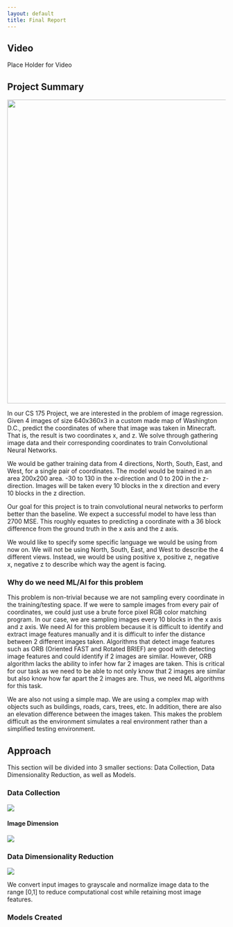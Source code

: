 ```yaml
---
layout: default
title: Final Report
---
```



## Video 

Place Holder for Video

## Project Summary

<img src="https://raw.githubusercontent.com/alaister123/Geolocator/main/docs/img_final/CS175%20Final%20Diagrams-Intro%20picture.png" width='700' />

In our CS 175 Project, we are interested in the problem of image regression. Given 4 images of size 640x360x3 in a custom made map of Washington D.C., predict the coordinates of where that image was taken in Minecraft. That is, the result is two coordinates x, and z. We solve through gathering image data and their corresponding coordinates to train Convolutional Neural Networks. 

We would be gather training data from 4 directions, North, South, East, and West, for a single pair of coordinates. The model would be trained in an area 200x200 area. -30 to 130 in the x-direction and 0 to 200 in the z-direction. Images will be taken every 10 blocks in the x direction and every 10 blocks in the z direction.  

Our goal for this project is to train convolutional neural networks to perform better than the baseline. We expect a successful model to have less than 2700 MSE. This roughly equates to predicting a coordinate with a 36 block difference from the ground truth in the x axis and the z axis. 

We would like to specify some specific language we would be using from now on. We will not be using North, South, East, and West to describe the 4 different views. Instead, we would be using positive x, positive z, negative x, negative z to describe which way the agent is facing. 

### Why do we need ML/AI for this problem

This problem is non-trivial because we are not sampling every coordinate in the training/testing space. If we were to sample images from every pair of coordinates, we could just use a brute force pixel RGB color matching program. In our case, we are sampling images every 10 blocks in the x axis and z axis. We need AI for this problem because it is difficult to identify and extract image features manually and it is difficult to infer the distance between 2 different images taken. Algorithms that detect image features such as ORB (Oriented FAST and Rotated BRIEF) are good with detecting image features and could identify if 2 images are similar. However, ORB algorithm lacks the ability to infer how far 2 images are taken. This is critical for our task as we need to be able to not only know that 2 images are similar but also know how far apart the 2 images are. Thus, we need ML algorithms for this task. 

We are also not using a simple map. We are using a complex map with objects such as buildings, roads, cars, trees, etc. In addition, there are also an elevation difference between the images taken. This makes the problem difficult as the environment simulates a real environment rather than a simplified testing environment.

## Approach

This section will be divided into 3 smaller sections: Data Collection, Data Dimensionality Reduction, as well as Models.

### Data Collection

<img src="https://raw.githubusercontent.com/alaister123/Geolocator/main/docs/img_final/CS175%20Final%20Diagrams-Data%20gathering.png" />

#### Image Dimension

<img src="https://raw.githubusercontent.com/alaister123/Geolocator/main/docs/img_final/CS175%20Final%20Diagrams-Shape%20explained.png" />

### Data Dimensionality Reduction

<img src="https://github.com/alaister123/Geolocator/blob/main/docs/img_final/CS175%20Final%20Diagrams-Data%20Preprocessing.png" />

We convert input images to grayscale and normalize image data to the range [0,1] to reduce computational cost while retaining most image features.

### Models Created